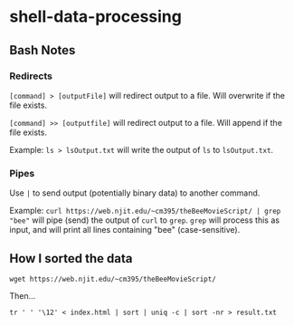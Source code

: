 # shell-data-processing

## Bash Notes

### Redirects
```[command] > [outputFile]``` will redirect output to a file. Will overwrite if the file exists.

```[command] >> [outputfile]``` will redirect output to a file. Will append if the file exists.

Example:
```ls > lsOutput.txt``` will write the output of `ls` to `lsOutput.txt`.

### Pipes
Use `|` to send output (potentially binary data) to another command. 

Example:
`curl https://web.njit.edu/~cm395/theBeeMovieScript/ | grep "bee"` 
will pipe (send) the output of `curl` to `grep`. `grep` will process this as input, and will print all lines containing "bee" (case-sensitive).

## How I sorted the data

`wget https://web.njit.edu/~cm395/theBeeMovieScript/`

Then...

`tr ' ' '\12' < index.html | sort | uniq -c | sort -nr > result.txt`


